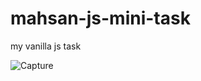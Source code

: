 # mahsan-js-mini-task
my vanilla js task

![Capture](https://github.com/MohammadSobhanSaffary/mahsan-js-mini-task/assets/96923486/963c6851-6c79-41eb-9d0c-753d4c83cacb)

